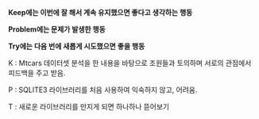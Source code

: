 **Keep에는 이번에 잘 해서 계속 유지했으면 좋다고 생각하는 행동**

**Problem에는 문제가 발생한 행동**

**Try에는 다음 번에 새롭게 시도했으면 좋을 행동**

K :  Mtcars 데이터셋 분석을 한 내용을 바탕으로 조원들과 토의하며 서로의 관점에서 피드백을 주고 받음.

P : SQLITE3 라이브러리를 처음 사용하여 익숙하지 않고, 어려움.

T : 새로운 라이브러리를 만지게 되면 하나하나 뜯어보기